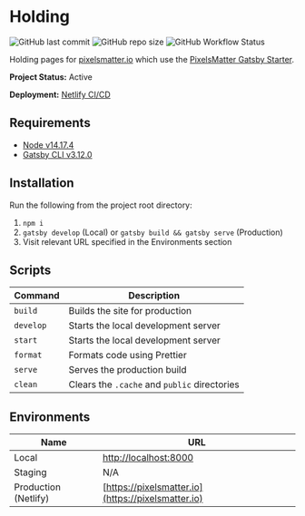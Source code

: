 # Holding

![GitHub last commit](https://img.shields.io/github/last-commit/PixelsMatter/holding?color=%23560bad)
![GitHub repo size](https://img.shields.io/github/repo-size/PixelsMatter/holding?color=%23560bad)
![GitHub Workflow Status](https://img.shields.io/github/workflow/status/PixelsMatter/holding/Lighthouse%20CI?color=%23560bad)

Holding pages for [pixelsmatter.io](https://pixelsmatter.io) which use the [PixelsMatter Gatsby Starter](https://github.com/PixelsMatter/gatsby-starter).


**Project Status:** Active

**Deployment:** [Netlify CI/CD](https://app.netlify.com/sites/pixelsmatter-holding/overview)

## Requirements

* [Node v14.17.4](https://nodejs.org/en)
* [Gatsby CLI v3.12.0](https://www.npmjs.com/package/gatsby-cli)

## Installation

Run the following from the project root directory:

 1. `npm i`
 2. `gatsby develop` (Local) or `gatsby build && gatsby serve` (Production)
 7. Visit relevant URL specified in the Environments section

## Scripts

| Command   | Description                                  |
| --------  | -------------------------------------------- |
| `build`   | Builds the site for production               |
| `develop` | Starts the local development server          |
| `start`   | Starts the local development server          |
| `format ` | Formats code using Prettier                  |
| `serve`   | Serves the production build                  |
| `clean`   | Clears the `.cache` and `public` directories |

## Environments

|Name|URL|
|--|--|
| Local | [http://localhost:8000](http://localhost:8000) |
| Staging | N/A |
| Production (Netlify) | [https://pixelsmatter.io](https://pixelsmatter.io) |
